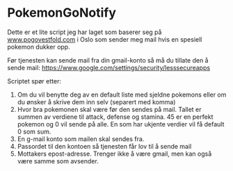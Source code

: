 # PokemonGoNotify

Dette er et lite script jeg har laget som baserer seg på www.pogovestfold.com i Oslo som sender meg mail hvis en spesiell pokemon dukker opp.

Før tjenesten kan sende mail fra din gmail-konto så må du tillate den å sende mail:
https://www.google.com/settings/security/lesssecureapps

Scriptet spør etter:
1. Om du vil benytte deg av en default liste med sjeldne pokemons eller om du ønsker å skrive dem inn selv (separert med komma)
2. Hvor bra pokemonen skal være før den sendes på mail. Tallet er summen av verdiene til attack, defense og stamina. 45 er en perfekt pokemon og 0 vil sende på alle.
En som har ukjente verdier vil få default 0 som sum.
3. En g-mail konto som mailen skal sendes fra.
4. Passordet til den kontoen så tjenesten får lov til å sende mail
5. Mottakers epost-adresse. Trenger ikke å være gmail, men kan også være samme som avsender.
